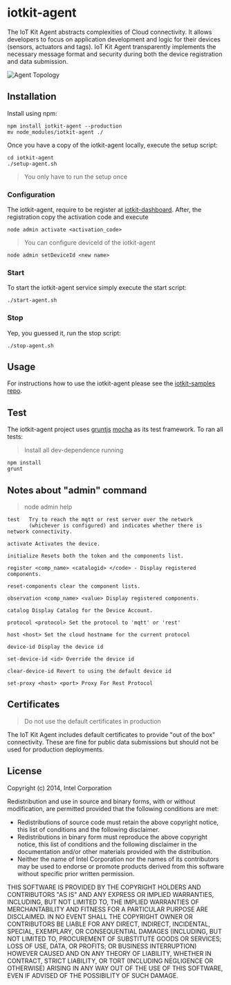 # iotkit-agent

The IoT Kit Agent abstracts complexities of Cloud connectivity. It allows developers to focus on application development and logic for their devices (sensors, actuators and tags). IoT Kit Agent transparently implements the necessary message format and security during both the device registration and data submission. 

![Agent Topology](../master/images/agent-topo.png?raw=true)

## Installation

Install using npm:

    npm install iotkit-agent --production
    mv node_modules/iotkit-agent ./
    
Once you have a copy of the iotkit-agent locally, execute the setup script:

    cd iotkit-agent
    ./setup-agent.sh
    
> You only have to run the setup once
    
### Configuration

The iotkit-agent, require to be register at [iotkit-dashboard](https://dashboard.enableiot.com). After, the registration copy the activation code 
and execute

    node admin activate <activation_code>     

> You can configure deviceId of the iotkit-agent 
        
    node admin setDeviceId <new name>        
        
### Start

To start the iotkit-agent service simply execute the start script:

    ./start-agent.sh
    
### Stop

Yep, you guessed it, run the stop script:

    ./stop-agent.sh

## Usage

For instructions how to use the iotkit-agent please see the [iotkit-samples repo](https://github.com/enableiot/iotkit-samples).

## Test

The iotkit-agent project uses [gruntjs](http://gruntjs.com/) [mocha](http://visionmedia.github.io/mocha/) as its test framework. To ran all tests:

> Install all dev-dependence running

    npm install 
    grunt

## Notes about "admin" command
> node admin help

    test   Try to reach the mqtt or rest server over the network 
           (whichever is configured) and indicates whether there is network connectivity.
                             
    activate Activates the device.

    initialize Resets both the token and the components list.

    register <comp_name> <catalogid> </code> - Display registered components.

    reset-components clear the component lists.

    observation <comp_name> <value> Display registered components.

    catalog Display Catalog for the Device Account.

    protocol <protocol> Set the protocol to 'mqtt' or 'rest'

    host <host> Set the cloud hostname for the current protocol

    device-id Display the device id

    set-device-id <id> Override the device id

    clear-device-id Revert to using the default device id

    set-proxy <host> <port> Proxy For Rest Protocol

## Certificates

> Do not use the default certificates in production

The IoT Kit Agent includes default certificates to provide "out of the box" connectivity. These are fine for public data submissions but should not be used for production deployments. 


## License

Copyright (c) 2014, Intel Corporation

Redistribution and use in source and binary forms, with or without modification,
are permitted provided that the following conditions are met:

* Redistributions of source code must retain the above copyright notice,
  this list of conditions and the following disclaimer.
* Redistributions in binary form must reproduce the above copyright notice,
  this list of conditions and the following disclaimer in the documentation
  and/or other materials provided with the distribution.
* Neither the name of Intel Corporation nor the names of its contributors
  may be used to endorse or promote products derived from this software
  without specific prior written permission.

THIS SOFTWARE IS PROVIDED BY THE COPYRIGHT HOLDERS AND CONTRIBUTORS "AS IS" AND
ANY EXPRESS OR IMPLIED WARRANTIES, INCLUDING, BUT NOT LIMITED TO, THE IMPLIED
WARRANTIES OF MERCHANTABILITY AND FITNESS FOR A PARTICULAR PURPOSE ARE
DISCLAIMED. IN NO EVENT SHALL THE COPYRIGHT OWNER OR CONTRIBUTORS BE LIABLE FOR
ANY DIRECT, INDIRECT, INCIDENTAL, SPECIAL, EXEMPLARY, OR CONSEQUENTIAL DAMAGES
(INCLUDING, BUT NOT LIMITED TO, PROCUREMENT OF SUBSTITUTE GOODS OR SERVICES;
LOSS OF USE, DATA, OR PROFITS; OR BUSINESS INTERRUPTION) HOWEVER CAUSED AND ON
ANY THEORY OF LIABILITY, WHETHER IN CONTRACT, STRICT LIABILITY, OR TORT
(INCLUDING NEGLIGENCE OR OTHERWISE) ARISING IN ANY WAY OUT OF THE USE OF THIS
SOFTWARE, EVEN IF ADVISED OF THE POSSIBILITY OF SUCH DAMAGE.
